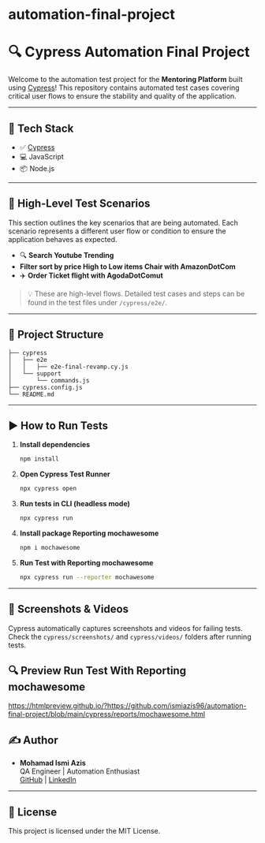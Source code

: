 # automation-final-project

# 🔍 Cypress Automation Final Project

Welcome to the automation test project for the **Mentoring Platform** built using [Cypress](https://www.cypress.io/)! This repository contains automated test cases covering critical user flows to ensure the stability and quality of the application.

---

## 🚀 Tech Stack

-   ✅ [Cypress](https://www.cypress.io/)
-   💻 JavaScript
-   📦 Node.js

---

## 🎯 High-Level Test Scenarios

This section outlines the key scenarios that are being automated. Each scenario represents a different user flow or condition to ensure the application behaves as expected.

-   🔍 **Search Youtube Trending**
-   **Filter sort by price High to Low items Chair with AmazonDotCom**
-   ✈️ **Order Ticket flight with AgodaDotComut**

> 💡 These are high-level flows. Detailed test cases and steps can be found in the test files under `/cypress/e2e/`.

---

## 📁 Project Structure

```
├── cypress
│   ├── e2e
│   │   ├── e2e-final-revamp.cy.js
│   └── support
│       └── commands.js
├── cypress.config.js
└── README.md
```

---

## ▶️ How to Run Tests

1. **Install dependencies**

    ```bash
    npm install
    ```

2. **Open Cypress Test Runner**

    ```bash
    npx cypress open
    ```

3. **Run tests in CLI (headless mode)**

    ```bash
    npx cypress run
    ```

4. **Install package Reporting mochawesome**

    ```bash
    npm i mochawesome
    ```

5. **Run Test with Reporting mochawesome**

    ```bash
    npx cypress run --reporter mochawesome
    ```

---

## 📸 Screenshots & Videos

Cypress automatically captures screenshots and videos for failing tests.\
Check the `cypress/screenshots/` and `cypress/videos/` folders after running tests.

## 🔍 Preview Run Test With Reporting mochawesome

https://htmlpreview.github.io/?https://github.com/ismiazis96/automation-final-project/blob/main/cypress/reports/mochawesome.html

## ✍️ Author

-   **Mohamad Ismi Azis**\
    QA Engineer | Automation Enthusiast\
    [GitHub](https://github.com/ismiazis96) | [LinkedIn](https://linkedin.com/in/ismiazis96)

---

## 📃 License

This project is licensed under the MIT License.
